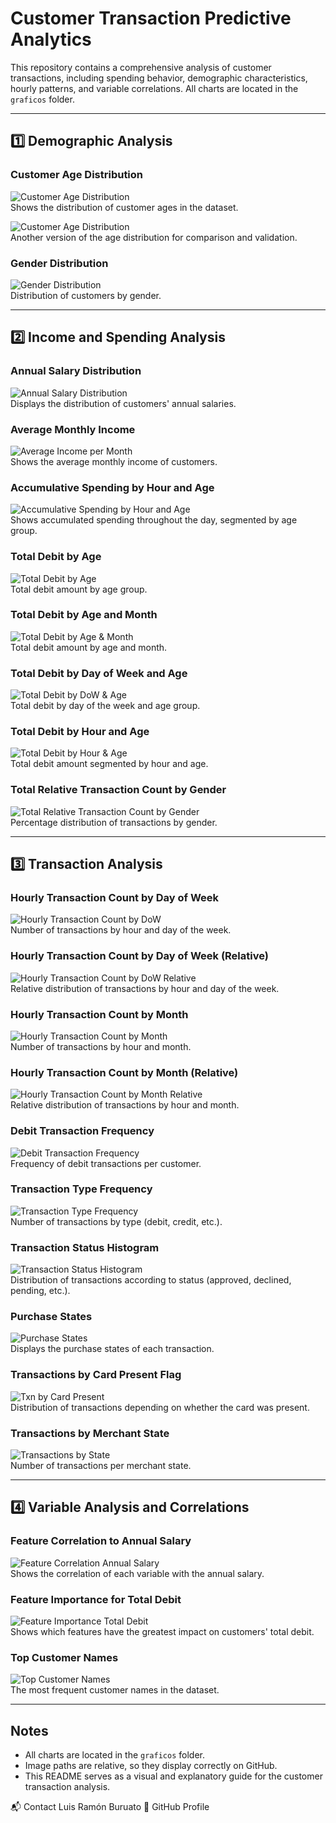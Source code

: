 # Customer Transaction Predictive Analytics

This repository contains a comprehensive analysis of customer transactions, including spending behavior, demographic characteristics, hourly patterns, and variable correlations. All charts are located in the `graficos` folder.

---

## 1️⃣ Demographic Analysis

### Customer Age Distribution
![Customer Age Distribution](graficos/Customer_Age_Distribution1.PNG)  
Shows the distribution of customer ages in the dataset.

![Customer Age Distribution](graficos/customer_age_distribution.png)  
Another version of the age distribution for comparison and validation.

### Gender Distribution
![Gender Distribution](graficos/gender_distribution.png)  
Distribution of customers by gender.

---

## 2️⃣ Income and Spending Analysis

### Annual Salary Distribution
![Annual Salary Distribution](graficos/annual_salary_distribution.png)  
Displays the distribution of customers' annual salaries.

### Average Monthly Income
![Average Income per Month](graficos/average_income_per_month.png)  
Shows the average monthly income of customers.

### Accumulative Spending by Hour and Age
![Accumulative Spending by Hour and Age](graficos/accumulative_spending_by_hour_age.png)  
Shows accumulated spending throughout the day, segmented by age group.

### Total Debit by Age
![Total Debit by Age](graficos/total_debit_by_age.png)  
Total debit amount by age group.

### Total Debit by Age and Month
![Total Debit by Age & Month](graficos/total_debit_by_age_month.png)  
Total debit amount by age and month.

### Total Debit by Day of Week and Age
![Total Debit by DoW & Age](graficos/total_debit_by_dow_age.png)  
Total debit by day of the week and age group.

### Total Debit by Hour and Age
![Total Debit by Hour & Age](graficos/total_debit_by_hour_age.png)  
Total debit amount segmented by hour and age.

### Total Relative Transaction Count by Gender
![Total Relative Transaction Count by Gender](graficos/total_relative_transaction_count_by_gender.png)  
Percentage distribution of transactions by gender.

---

## 3️⃣ Transaction Analysis

### Hourly Transaction Count by Day of Week
![Hourly Transaction Count by DoW](graficos/hourly_transaction_count_by_dow.png)  
Number of transactions by hour and day of the week.

### Hourly Transaction Count by Day of Week (Relative)
![Hourly Transaction Count by DoW Relative](graficos/hourly_transaction_count_by_dow_relative.png)  
Relative distribution of transactions by hour and day of the week.

### Hourly Transaction Count by Month
![Hourly Transaction Count by Month](graficos/hourly_transaction_count_by_month.png)  
Number of transactions by hour and month.

### Hourly Transaction Count by Month (Relative)
![Hourly Transaction Count by Month Relative](graficos/hourly_transaction_count_by_month_relative.png)  
Relative distribution of transactions by hour and month.

### Debit Transaction Frequency
![Debit Transaction Frequency](graficos/debit_transaction_frequency.png)  
Frequency of debit transactions per customer.

### Transaction Type Frequency
![Transaction Type Frequency](graficos/transaction_type_freq.png)  
Number of transactions by type (debit, credit, etc.).

### Transaction Status Histogram
![Transaction Status Histogram](graficos/transaction_status_hist.png)  
Distribution of transactions according to status (approved, declined, pending, etc.).

### Purchase States
![Purchase States](graficos/purchase_states.png)  
Displays the purchase states of each transaction.

### Transactions by Card Present Flag
![Txn by Card Present](graficos/txn_by_card_present.png)  
Distribution of transactions depending on whether the card was present.

### Transactions by Merchant State
![Transactions by State](graficos/transactions_by_state.png)  
Number of transactions per merchant state.

---

## 4️⃣ Variable Analysis and Correlations

### Feature Correlation to Annual Salary
![Feature Correlation Annual Salary](graficos/feature_correlation_annual_salary.png)  
Shows the correlation of each variable with the annual salary.

### Feature Importance for Total Debit
![Feature Importance Total Debit](graficos/feature_importance_total_debit.png)  
Shows which features have the greatest impact on customers' total debit.

### Top Customer Names
![Top Customer Names](graficos/top_nombres_clientes.png)  
The most frequent customer names in the dataset.

---

## Notes

- All charts are located in the `graficos` folder.
- Image paths are relative, so they display correctly on GitHub.
- This README serves as a visual and explanatory guide for the customer transaction analysis.



📬 Contact
Luis Ramón Buruato
🔗 GitHub Profile


